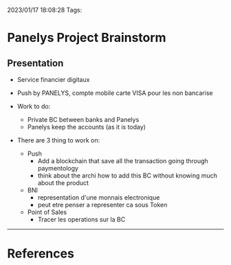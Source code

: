 2023/01/17 18:08:28
Tags:

# Panelys Project Brainstorm

## Presentation
- Service financier digitaux
- Push by PANELYS, compte mobile carte VISA pour les non bancarise

- Work to do: 
    - Private BC between banks and Panelys 
    - Panelys keep the accounts (as it is today)

- There are 3 thing to work on:
    - Push 
        - Add a blockchain that save all the transaction going through paymentology
        - think about the archi how to add this BC without knowing much about the
            product 
    - BNI
        - representation d'une monnais electronique 
        - peut etre penser a representer ca sous Token
    - Point of Sales
        - Tracer les operations sur la BC 
        

---
# References

